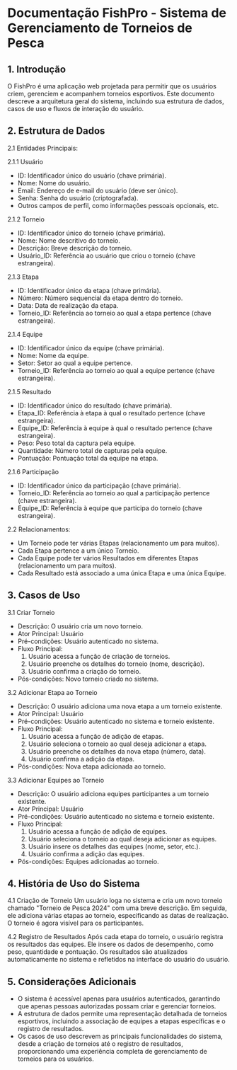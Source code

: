 # Documentação FishPro - Sistema de Gerenciamento de Torneios de Pesca

## 1. Introdução
O FishPro é uma aplicação web projetada para permitir que os usuários criem, gerenciem e acompanhem torneios esportivos. Este documento descreve a arquitetura geral do sistema, incluindo sua estrutura de dados, casos de uso e fluxos de interação do usuário.

## 2. Estrutura de Dados

2.1 Entidades Principais:

2.1.1 Usuário
- ID: Identificador único do usuário (chave primária).
- Nome: Nome do usuário.
- Email: Endereço de e-mail do usuário (deve ser único).
- Senha: Senha do usuário (criptografada).
- Outros campos de perfil, como informações pessoais opcionais, etc.

2.1.2 Torneio
- ID: Identificador único do torneio (chave primária).
- Nome: Nome descritivo do torneio.
- Descrição: Breve descrição do torneio.
- Usuário_ID: Referência ao usuário que criou o torneio (chave estrangeira).

2.1.3 Etapa
- ID: Identificador único da etapa (chave primária).
- Número: Número sequencial da etapa dentro do torneio.
- Data: Data de realização da etapa.
- Torneio_ID: Referência ao torneio ao qual a etapa pertence (chave estrangeira).

2.1.4 Equipe
- ID: Identificador único da equipe (chave primária).
- Nome: Nome da equipe.
- Setor: Setor ao qual a equipe pertence.
- Torneio_ID: Referência ao torneio ao qual a equipe pertence (chave estrangeira).

2.1.5 Resultado
- ID: Identificador único do resultado (chave primária).
- Etapa_ID: Referência à etapa à qual o resultado pertence (chave estrangeira).
- Equipe_ID: Referência à equipe à qual o resultado pertence (chave estrangeira).
- Peso: Peso total da captura pela equipe.
- Quantidade: Número total de capturas pela equipe.
- Pontuação: Pontuação total da equipe na etapa.

2.1.6 Participação
- ID: Identificador único da participação (chave primária).
- Torneio_ID: Referência ao torneio ao qual a participação pertence (chave estrangeira).
- Equipe_ID: Referência à equipe que participa do torneio (chave estrangeira).

2.2 Relacionamentos:
- Um Torneio pode ter várias Etapas (relacionamento um para muitos).
- Cada Etapa pertence a um único Torneio.
- Cada Equipe pode ter vários Resultados em diferentes Etapas (relacionamento um para muitos).
- Cada Resultado está associado a uma única Etapa e uma única Equipe.

## 3. Casos de Uso

3.1 Criar Torneio
- Descrição: O usuário cria um novo torneio.
- Ator Principal: Usuário
- Pré-condições: Usuário autenticado no sistema.
- Fluxo Principal:
  1. Usuário acessa a função de criação de torneios.
  2. Usuário preenche os detalhes do torneio (nome, descrição).
  3. Usuário confirma a criação do torneio.
- Pós-condições: Novo torneio criado no sistema.

3.2 Adicionar Etapa ao Torneio
- Descrição: O usuário adiciona uma nova etapa a um torneio existente.
- Ator Principal: Usuário
- Pré-condições: Usuário autenticado no sistema e torneio existente.
- Fluxo Principal:
  1. Usuário acessa a função de adição de etapas.
  2. Usuário seleciona o torneio ao qual deseja adicionar a etapa.
  3. Usuário preenche os detalhes da nova etapa (número, data).
  4. Usuário confirma a adição da etapa.
- Pós-condições: Nova etapa adicionada ao torneio.

3.3 Adicionar Equipes ao Torneio
- Descrição: O usuário adiciona equipes participantes a um torneio existente.
- Ator Principal: Usuário
- Pré-condições: Usuário autenticado no sistema e torneio existente.
- Fluxo Principal:
  1. Usuário acessa a função de adição de equipes.
  2. Usuário seleciona o torneio ao qual deseja adicionar as equipes.
  3. Usuário insere os detalhes das equipes (nome, setor, etc.).
  4. Usuário confirma a adição das equipes.
- Pós-condições: Equipes adicionadas ao torneio.

## 4. História de Uso do Sistema

4.1 Criação de Torneio
Um usuário loga no sistema e cria um novo torneio chamado "Torneio de Pesca 2024" com uma breve descrição. Em seguida, ele adiciona várias etapas ao torneio, especificando as datas de realização. O torneio é agora visível para os participantes.

4.2 Registro de Resultados
Após cada etapa do torneio, o usuário registra os resultados das equipes. Ele insere os dados de desempenho, como peso, quantidade e pontuação. Os resultados são atualizados automaticamente no sistema e refletidos na interface do usuário do usuário.

## 5. Considerações Adicionais
- O sistema é acessível apenas para usuários autenticados, garantindo que apenas pessoas autorizadas possam criar e gerenciar torneios.
- A estrutura de dados permite uma representação detalhada de torneios esportivos, incluindo a associação de equipes a etapas específicas e o registro de resultados.
- Os casos de uso descrevem as principais funcionalidades do sistema, desde a criação de torneios até o registro de resultados, proporcionando uma experiência completa de gerenciamento de torneios para os usuários.
